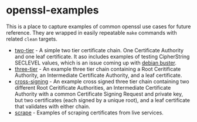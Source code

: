 # openssl-examples
This is a place to capture examples of common openssl use cases for future reference.  They are wrapped in easily repeatable `make` commands with related `clean` targets.

* [two-tier](two-tier/) - A simple two tier certificate chain.  One Certificate Authority and one leaf certificate.  It aso includes examples of testing CipherString SECLEVEL values, which is an issue coming up with [debian buster](https://www.debian.org/releases/stable/amd64/release-notes/ch-information.en.html#openssl-defaults).
* [three-tier](three-tier/) - An example three tier chain containing a Root Ceritificate Authority, an Intermediate Certificate Authority, and a leaf certificate.
* [cross-signing](cross-signing/) - An example cross signed three tier chain containing two different Root Ceritificate Authorities, an Intermediate Certificate Authority with a common Certificate Signing Request and private key, but two certificates (each signed by a unique root), and a leaf certificate that validates with either chain.
* [scrape](scrape/) - Examples of scraping certificates from live services.
